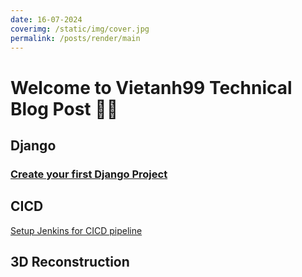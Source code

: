 ```yaml
---
date: 16-07-2024
coverimg: /static/img/cover.jpg
permalink: /posts/render/main
---
```


# Welcome to Vietanh99 Technical Blog Post 🥳😄

## Django
### [Create your first Django Project](https://daovietanh99.github.io/post/create-your-first-django-project)

## CICD
[Setup Jenkins for CICD pipeline](https://daovietanh99.github.io/post/jenkins-setup-for-cicd)

## 3D Reconstruction

